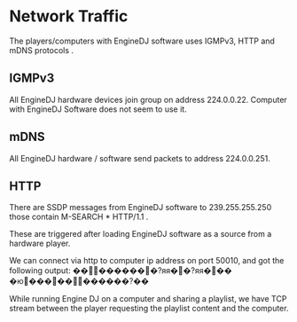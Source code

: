 # Network Traffic

The players/computers with EngineDJ software uses IGMPv3, HTTP and mDNS protocols .

## IGMPv3

All EngineDJ hardware devices join group on address 224.0.0.22. Computer with EngineDJ Software does not seem to use it.

## mDNS

All EngineDJ hardware / software send packets to address 224.0.0.251.

## HTTP

There are SSDP messages from EngineDJ software to 239.255.255.250 those contain M-SEARCH * HTTP/1.1 .

These are triggered after loading EngineDJ software as a source from a hardware player.

We can connect via http to computer ip address on port 50010, and got the following output:
���������?яя��?яя��� �ю�����������?��

While running Engine DJ on a computer and sharing a playlist, we have TCP stream between the player requesting the playlist content and the computer.
